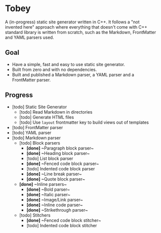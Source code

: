 # Tobey

A (in-progress) static site generator written in C++. It follows a "not invented here" approach where everything that doesn't come with C++ standard library is written from scratch, such as the Markdown, FrontMatter and YAML parsers used.

## Goal

- Have a simple, fast and easy to use static site generator.
- Built from zero and with no dependencies.
- Built and published a Markdown parser, a YAML parser and a FrontMatter parser.

## Progress

- [todo] Static Site Generator
  - [todo] Read Markdown in directories
  - [todo] Generate HTML files
  - [todo] Use `layout` frontmatter key to build views out of templates
- [todo] FrontMatter parser
- [todo] YAML parser
- [todo] Markdown parser
  - [todo] Block parsers
    - **[done]** ~Paragraph block parser~
    - **[done]** ~Heading block parser~
    - [todo] List block parser
    - **[done]** ~Fenced code block parser~
    - [todo] Indented code block parser
    - **[done]** ~Line break parser~
    - **[done]** ~Quote block parser~
  - **[done]** ~Inline parsers~
    - **[done]** ~Bold parser~
    - **[done]** ~Italic parser~
    - **[done]** ~Image/Link parser~
    - **[done]** ~Inline code parser~
    - **[done]** ~Strikethrough parser~
  - [todo] Stitchers
    - **[done]** ~Fenced code block stitcher~
    - [todo] Indented code block stitcher
